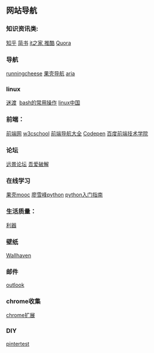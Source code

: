 
## 网站导航

### 知识资讯类:
[知乎](http://www.zhihu.com/)  [简书](http://www.jianshu.com)  [it之家 ](http://www.ithome.com/)  [推酷](http://www.tuicool.com) [Quora](http://www.quora.com)
### 导航
[runningcheese](http://www.runningcheese.com/recommended-sites) [果壳导航](http://gate.guokr.com/) [aria](http://aria2c.com/)
### linux
 [迷渡](https://linux.cn/article-3661-1.html)  [bash的常用操作](http://www.jianshu.com/p/23cf8574272e) [linux中国](http://www.linux.cn/)
### 前端：
 [前端网](w3cfuns.com)   [w3cschool]() [前端导航大全](http://www.w3cfuns.com/notes/19125/aa37b942c3a9c33beb802eddfbbf2c1c.html)  [Codepen](http://codepen.io/) [百度前端技术学院](http://ife.baidu.com/task/all)
### 论坛
[远景论坛](http://bbs.pcbeta.com/) [吾爱破解](http://www.52pojie.cn/)
### 在线学习
[果壳mooc](http://mooc.guokr.com/career/?domain_id=2&order=hot)  [廖雪峰python](https://www.liaoxuefeng.com/wiki/0014316089557264a6b348958f449949df42a6d3a2e542c000) [python入门指南](http://www.pythondoc.com/pythontutorial3/index.html)
### 生活质量：
[利器](http://liqi.io/category/sharing/)
### 壁纸
[Wallhaven](https://alpha.wallhaven.cc/)
### 邮件
[outlook](https://bay172.mail.live.com/default.aspx?id=64855&owa=1&owasuffix=owa%2f)
### chrome收集
[chrome扩展](http://www.cnplugins.com/)
### DIY
[pintertest](http://www.pinterest.com/)
